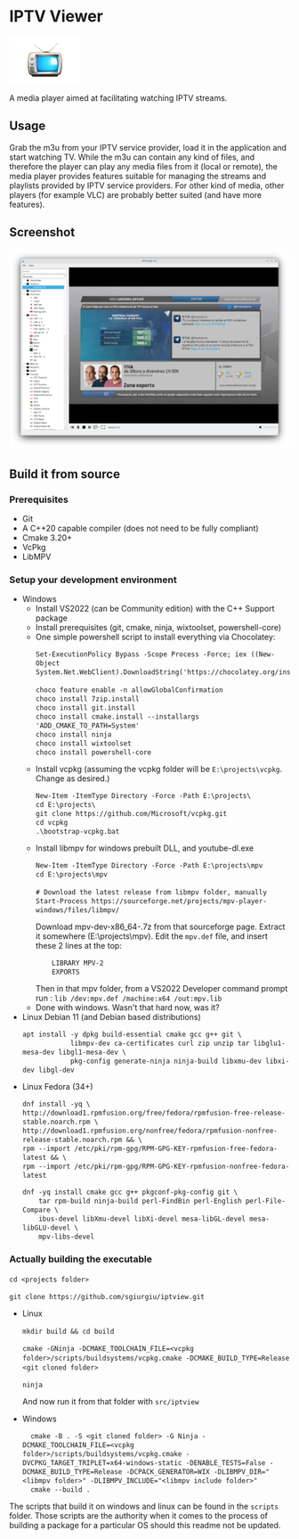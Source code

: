 # IPTV Viewer

![](icons/iptview-icon_128.png?raw=true)

A media player aimed at facilitating watching IPTV streams.

## Usage

Grab the m3u from your IPTV service provider, load it in the application and start watching TV.
While the m3u can contain any kind of files, and therefore the player can play any media files from it (local or remote), the media player provides features suitable for managing the streams and playlists provided by IPTV service providers. For other kind of media, other players (for example VLC) are probably better suited (and have more features).

## Screenshot

![Screenshot](images/Screenshot_20230620_200811.png?raw=true)

## Build it from source

### Prerequisites
- Git
- A C++20 capable compiler (does not need to be fully compliant)
- Cmake 3.20+
- VcPkg
- LibMPV

### Setup your development environment
 - Windows
   - Install VS2022 (can be Community edition) with the C++ Support package
   - Install prerequisites (git, cmake, ninja, wixtoolset, powershell-core)
   - One simple powershell script to install everything via Chocolatey:
        ```
        Set-ExecutionPolicy Bypass -Scope Process -Force; iex ((New-Object System.Net.WebClient).DownloadString('https://chocolatey.org/install.ps1'))

        choco feature enable -n allowGlobalConfirmation
        choco install 7zip.install
        choco install git.install
        choco install cmake.install --installargs 'ADD_CMAKE_TO_PATH=System'
        choco install ninja 
        choco install wixtoolset 
        choco install powershell-core
        ```
   - Install vcpkg (assuming the vcpkg folder will be `E:\projects\vcpkg`. Change as desired.)
        ```
        New-Item -ItemType Directory -Force -Path E:\projects\
        cd E:\projects\
        git clone https://github.com/Microsoft/vcpkg.git
        cd vcpkg
        .\bootstrap-vcpkg.bat
        ```
    - Install libmpv for windows prebuilt DLL, and youtube-dl.exe
        ```
        New-Item -ItemType Directory -Force -Path E:\projects\mpv
        cd E:\projects\mpv

        # Download the latest release from libmpv folder, manually
        Start-Process https://sourceforge.net/projects/mpv-player-windows/files/libmpv/

        ```
        Download mpv-dev-x86_64-<latest release>.7z from that sourceforge page. Extract it somewhere (E:\projects\mpv).
        Edit the `mpv.def` file, and insert these 2 lines at the top:
        ```
            LIBRARY MPV-2
            EXPORTS
        ```
        Then in that mpv folder, from a VS2022 Developer command prompt run : `lib /dev:mpv.def /machine:x64 /out:mpv.lib`
    - Done with windows. Wasn't that hard now, was it? 
 - Linux Debian 11 (and Debian based distributions)
    ```
    apt install -y dpkg build-essential cmake gcc g++ git \
                libmpv-dev ca-certificates curl zip unzip tar libglu1-mesa-dev libgl1-mesa-dev \
                pkg-config generate-ninja ninja-build libxmu-dev libxi-dev libgl-dev
    ```
  - Linux Fedora (34+) 
    ```
    dnf install -yq \
    http://download1.rpmfusion.org/free/fedora/rpmfusion-free-release-stable.noarch.rpm \
    http://download1.rpmfusion.org/nonfree/fedora/rpmfusion-nonfree-release-stable.noarch.rpm && \
    rpm --import /etc/pki/rpm-gpg/RPM-GPG-KEY-rpmfusion-free-fedora-latest && \
    rpm --import /etc/pki/rpm-gpg/RPM-GPG-KEY-rpmfusion-nonfree-fedora-latest
    ```
    ```
    dnf -yq install cmake gcc g++ pkgconf-pkg-config git \
        tar rpm-build ninja-build perl-FindBin perl-English perl-File-Compare \
        ibus-devel libXmu-devel libXi-devel mesa-libGL-devel mesa-libGLU-devel \
        mpv-libs-devel
    ```
### Actually building the executable
`cd <projects folder>`

`git clone https://github.com/sgiurgiu/iptview.git`

- Linux

    `mkdir build && cd build`

    `cmake -GNinja -DCMAKE_TOOLCHAIN_FILE=<vcpkg folder>/scripts/buildsystems/vcpkg.cmake -DCMAKE_BUILD_TYPE=Release  <git cloned folder>`

    `ninja`

    And now run it from that folder with `src/iptview`

- Windows
  ```
    cmake -B . -S <git cloned folder> -G Ninja -DCMAKE_TOOLCHAIN_FILE=<vcpkg folder>/scripts/buildsystems/vcpkg.cmake -DVCPKG_TARGET_TRIPLET=x64-windows-static -DENABLE_TESTS=False -DCMAKE_BUILD_TYPE=Release -DCPACK_GENERATOR=WIX -DLIBMPV_DIR="<libmpv folder>" -DLIBMPV_INCLUDE="<libmpv include folder>"
    cmake --build .
  ```

The scripts that build it on windows and linux can be found in the `scripts` folder. Those scripts are the authority when it comes to the process of building a package for a particular OS should this readme not be updated.

